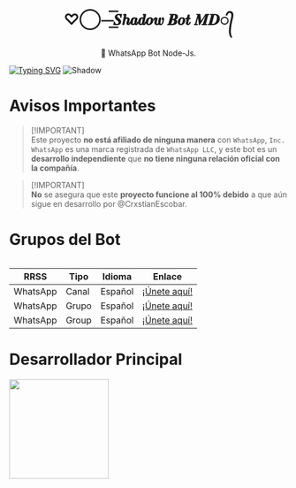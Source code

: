 <h1 align="center">♡⃝⏤͟͟͞͞𝑺𝒉𝒂𝒅𝒐𝒘 𝑩𝒐𝒕 𝑴𝑫​᭄</h1>
 <p align="center">🌙 WhatsApp Bot Node-Js.</p>
</p>

  [![Typing SVG](https://readme-typing-svg.demolab.com?font=Fira+Code&pause=1000&color=FF0000&lines=Bienvenido+al+Repositorio+Oficial;de;Shadow+Bot-MD;Creado+por+Cristian+Escobar+🥀)](https://git.io/typing-svg)
![Shadow](https://qu.ax/CDaWO.jpg)

# Avisos Importantes

> [!IMPORTANT]\
> Este proyecto **no está afiliado de ninguna manera** con `WhatsApp`, `Inc. WhatsApp` es una marca registrada de `WhatsApp LLC`, y este bot es un **desarrollo independiente** que **no tiene ninguna relación oficial con la compañía**.

> [!IMPORTANT]\
> **No** se asegura que este **proyecto funcione al 100% debido** a que aún sigue en desarrollo por @CrxstianEscobar. 

# Grupos del Bot
<table>

| RRSS | Tipo | Idioma | Enlace |
| --- | --- | --- |--- |
| WhatsApp | Canal | Español | [¡Únete aquí!]() |
| WhatsApp | Grupo | Español | [¡Únete aquí!]() |
| WhatsApp | Group | Español | [¡Únete aquí!]() |


# Desarrollador Principal
<a href="https://github.com/CrxstianEscobar">
  <img src="https://qu.ax/HsOCy.jpg" width="180px"/>
</a>
